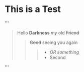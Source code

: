 # This is a Test
'''
> Hello **Darkness** _my_ old ~~Friend~~
>> ~~Good~~ seeing you again
> > > * _OR something_
>>  > * Second
>>  >


'''
